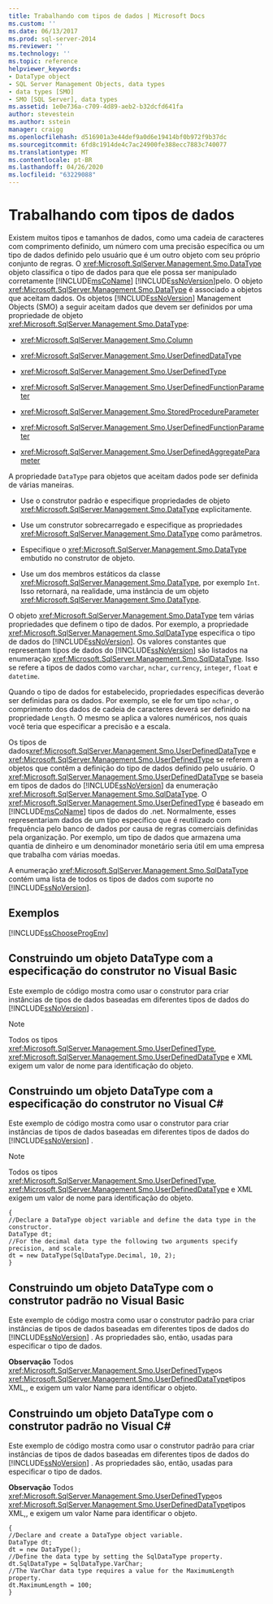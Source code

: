 ```yaml
---
title: Trabalhando com tipos de dados | Microsoft Docs
ms.custom: ''
ms.date: 06/13/2017
ms.prod: sql-server-2014
ms.reviewer: ''
ms.technology: ''
ms.topic: reference
helpviewer_keywords:
- DataType object
- SQL Server Management Objects, data types
- data types [SMO]
- SMO [SQL Server], data types
ms.assetid: 1e0e736a-c709-4d89-aeb2-b32dcfd641fa
author: stevestein
ms.author: sstein
manager: craigg
ms.openlocfilehash: d516901a3e44def9a0d6e19414bf0b972f9b37dc
ms.sourcegitcommit: 6fd8c1914de4c7ac24900fe388ecc7883c740077
ms.translationtype: MT
ms.contentlocale: pt-BR
ms.lasthandoff: 04/26/2020
ms.locfileid: "63229088"
---
```

# <a name="working-with-data-types"></a>Trabalhando com tipos de dados
  Existem muitos tipos e tamanhos de dados, como uma cadeia de caracteres com comprimento definido, um número com uma precisão específica ou um tipo de dados definido pelo usuário que é um outro objeto com seu próprio conjunto de regras. O <xref:Microsoft.SqlServer.Management.Smo.DataType> objeto classifica o tipo de dados para que ele possa ser manipulado corretamente [!INCLUDE[msCoName](../../../includes/msconame-md.md)] [!INCLUDE[ssNoVersion](../../../includes/ssnoversion-md.md)]pelo. O objeto <xref:Microsoft.SqlServer.Management.Smo.DataType> é associado a objetos que aceitam dados. Os objetos [!INCLUDE[ssNoVersion](../../../includes/ssnoversion-md.md)] Management Objects (SMO) a seguir aceitam dados que devem ser definidos por uma propriedade de objeto <xref:Microsoft.SqlServer.Management.Smo.DataType>:  
  
-   <xref:Microsoft.SqlServer.Management.Smo.Column>  
  
-   <xref:Microsoft.SqlServer.Management.Smo.UserDefinedDataType>  
  
-   <xref:Microsoft.SqlServer.Management.Smo.UserDefinedType>  
  
-   <xref:Microsoft.SqlServer.Management.Smo.UserDefinedFunctionParameter>  
  
-   <xref:Microsoft.SqlServer.Management.Smo.StoredProcedureParameter>  
  
-   <xref:Microsoft.SqlServer.Management.Smo.UserDefinedFunctionParameter>  
  
-   <xref:Microsoft.SqlServer.Management.Smo.UserDefinedAggregateParameter>  
  
 A propriedade `DataType` para objetos que aceitam dados pode ser definida de várias maneiras.  
  
-   Use o construtor padrão e especifique propriedades de objeto <xref:Microsoft.SqlServer.Management.Smo.DataType> explicitamente.  
  
-   Use um construtor sobrecarregado e especifique as propriedades <xref:Microsoft.SqlServer.Management.Smo.DataType> como parâmetros.  
  
-   Especifique o <xref:Microsoft.SqlServer.Management.Smo.DataType> embutido no construtor de objeto.  
  
-   Use um dos membros estáticos da classe <xref:Microsoft.SqlServer.Management.Smo.DataType>, por exemplo `Int`. Isso retornará, na realidade, uma instância de um objeto <xref:Microsoft.SqlServer.Management.Smo.DataType>.  
  
 O objeto <xref:Microsoft.SqlServer.Management.Smo.DataType> tem várias propriedades que definem o tipo de dados. Por exemplo, a propriedade <xref:Microsoft.SqlServer.Management.Smo.SqlDataType> especifica o tipo de dados do [!INCLUDE[ssNoVersion](../../../includes/ssnoversion-md.md)]. Os valores constantes que representam tipos de dados do [!INCLUDE[ssNoVersion](../../../includes/ssnoversion-md.md)] são listados na enumeração <xref:Microsoft.SqlServer.Management.Smo.SqlDataType>. Isso se refere a tipos de dados como `varchar`, `nchar`, `currency`, `integer`, `float` e `datetime`.  
  
 Quando o tipo de dados for estabelecido, propriedades específicas deverão ser definidas para os dados. Por exemplo, se ele for um tipo `nchar`, o comprimento dos dados de cadeia de caracteres deverá ser definido na propriedade `Length`. O mesmo se aplica a valores numéricos, nos quais você teria que especificar a precisão e a escala.  
  
 Os tipos de dados<xref:Microsoft.SqlServer.Management.Smo.UserDefinedDataType> e <xref:Microsoft.SqlServer.Management.Smo.UserDefinedType> se referem a objetos que contêm a definição do tipo de dados definido pelo usuário. O <xref:Microsoft.SqlServer.Management.Smo.UserDefinedDataType> se baseia em tipos de dados do [!INCLUDE[ssNoVersion](../../../includes/ssnoversion-md.md)] da enumeração <xref:Microsoft.SqlServer.Management.Smo.SqlDataType>. O <xref:Microsoft.SqlServer.Management.Smo.UserDefinedType> é baseado em [!INCLUDE[msCoName](../../../includes/msconame-md.md)] tipos de dados do .net. Normalmente, esses representariam dados de um tipo específico que é reutilizado com frequência pelo banco de dados por causa de regras comerciais definidas pela organização. Por exemplo, um tipo de dados que armazena uma quantia de dinheiro e um denominador monetário seria útil em uma empresa que trabalha com várias moedas.  
  
 A enumeração <xref:Microsoft.SqlServer.Management.Smo.SqlDataType> contém uma lista de todos os tipos de dados com suporte no [!INCLUDE[ssNoVersion](../../../includes/ssnoversion-md.md)].  
  
## <a name="examples"></a>Exemplos  
 [!INCLUDE[ssChooseProgEnv](../../../includes/sschooseprogenv-md.md)]  
  
## <a name="constructing-a-datatype-object-with-the-specification-in-the-constructor-in-visual-basic"></a>Construindo um objeto DataType com a especificação do construtor no Visual Basic  
 Este exemplo de código mostra como usar o construtor para criar instâncias de tipos de dados baseadas em diferentes tipos de dados do [!INCLUDE[ssNoVersion](../../../includes/ssnoversion-md.md)] .  
  
> [!NOTE]  
>  Todos os tipos <xref:Microsoft.SqlServer.Management.Smo.UserDefinedType>, <xref:Microsoft.SqlServer.Management.Smo.UserDefinedDataType> e XML exigem um valor de nome para identificação do objeto.  
  
<!-- TODO: review snippet reference  [!CODE [SMO How to#SMO_VBDataTypes1](SMO How to#SMO_VBDataTypes1)]  -->  
  
## <a name="constructing-a-datatype-object-with-the-specification-in-the-constructor-in-visual-c"></a>Construindo um objeto DataType com a especificação do construtor no Visual C#  
 Este exemplo de código mostra como usar o construtor para criar instâncias de tipos de dados baseadas em diferentes tipos de dados do [!INCLUDE[ssNoVersion](../../../includes/ssnoversion-md.md)] .  
  
> [!NOTE]  
>  Todos os tipos <xref:Microsoft.SqlServer.Management.Smo.UserDefinedType>, <xref:Microsoft.SqlServer.Management.Smo.UserDefinedDataType> e XML exigem um valor de nome para identificação do objeto.  
  
```  
{   
//Declare a DataType object variable and define the data type in the constructor.   
DataType dt;   
//For the decimal data type the following two arguments specify precision, and scale.   
dt = new DataType(SqlDataType.Decimal, 10, 2);   
}  
```  
  
## <a name="constructing-a-datatype-object-by-using-the-default-constructor-in-visual-basic"></a>Construindo um objeto DataType com o construtor padrão no Visual Basic  
 Este exemplo de código mostra como usar o construtor padrão para criar instâncias de tipos de dados baseadas em diferentes tipos de dados do [!INCLUDE[ssNoVersion](../../../includes/ssnoversion-md.md)] . As propriedades são, então, usadas para especificar o tipo de dados.  
  
 **Observação** Todos <xref:Microsoft.SqlServer.Management.Smo.UserDefinedType>os <xref:Microsoft.SqlServer.Management.Smo.UserDefinedDataType>tipos XML,, e exigem um valor Name para identificar o objeto.  
  
<!-- TODO: review snippet reference  [!CODE [SMO How to#SMO_VBDataTypes2](SMO How to#SMO_VBDataTypes2)]  -->  
  
## <a name="constructing-a-datatype-object-by-using-the-default-constructor-in-visual-c"></a>Construindo um objeto DataType com o construtor padrão no Visual C#  
 Este exemplo de código mostra como usar o construtor padrão para criar instâncias de tipos de dados baseadas em diferentes tipos de dados do [!INCLUDE[ssNoVersion](../../../includes/ssnoversion-md.md)] . As propriedades são, então, usadas para especificar o tipo de dados.  
  
 **Observação** Todos <xref:Microsoft.SqlServer.Management.Smo.UserDefinedType>os <xref:Microsoft.SqlServer.Management.Smo.UserDefinedDataType>tipos XML,, e exigem um valor Name para identificar o objeto.  
  
```  
{   
//Declare and create a DataType object variable.   
DataType dt;   
dt = new DataType();   
//Define the data type by setting the SqlDataType property.   
dt.SqlDataType = SqlDataType.VarChar;   
//The VarChar data type requires a value for the MaximumLength property.   
dt.MaximumLength = 100;   
}  
```  
  
  
